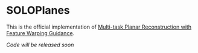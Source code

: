 # SOLOPlanes

This is the official implementation of [Multi-task Planar Reconstruction with Feature Warping Guidance](https://arxiv.org/abs/2311.14981).


*Code will be released soon*
